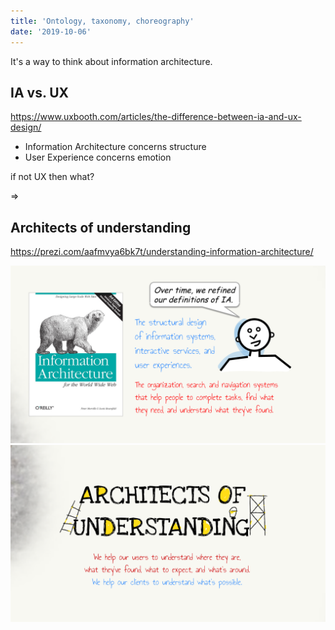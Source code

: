 ```yaml
---
title: 'Ontology, taxonomy, choreography'
date: '2019-10-06'
---
```


It's a way to think about information architecture.

<!--more-->

## IA vs. UX

https://www.uxbooth.com/articles/the-difference-between-ia-and-ux-design/

- Information Architecture concerns structure
- User Experience concerns emotion

if not UX then what?

=>

## Architects of understanding

https://prezi.com/aafmvya6bk7t/understanding-information-architecture/

![ia-1](ia-1.png)
![ia-2](ia-2.png)
